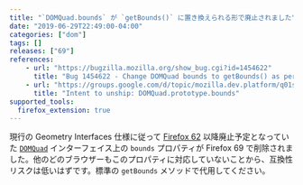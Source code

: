 ```yaml
---
title: "`DOMQuad.bounds` が `getBounds()` に置き換えられる形で廃止されました"
date: "2019-06-29T22:49:00-04:00"
categories: ["dom"]
tags: []
releases: ["69"]
references:
    - url: "https://bugzilla.mozilla.org/show_bug.cgi?id=1454622"
      title: "Bug 1454622 - Change DOMQuad bounds to getBounds() as per specification"
    - url: "https://groups.google.com/d/topic/mozilla.dev.platform/q01sJZp3LH8/discussion"
      title: "Intent to unship: DOMQuad.prototype.bounds"
supported_tools:
  firefox_extension: true
---
```

現行の Geometry Interfaces 仕様に従って [Firefox 62](https://www.fxsitecompat.dev/ja/docs/2018/dompoint-constructor-no-longer-accepts-dompointinit-as-argument-domquad-bounds-has-been-deprecated/) 以降廃止予定となっていた [`DOMQuad`](https://developer.mozilla.org/docs/Web/API/DOMQuad) インターフェイス上の `bounds` プロパティが Firefox 69 で削除されました。他のどのブラウザーもこのプロパティに対応していないことから、互換性リスクは低いはずです。標準の `getBounds` メソッドで代用してください。
